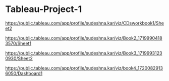 # Tableau-Project-1
https://public.tableau.com/app/profile/sudeshna.kar/viz/CDsworkbook1/Sheet2

https://public.tableau.com/app/profile/sudeshna.kar/viz/Book2_17199904183570/Sheet1

https://public.tableau.com/app/profile/sudeshna.kar/viz/Book3_17199931230930/Sheet2

https://public.tableau.com/app/profile/sudeshna.kar/viz/book4_17200829136050/Dashboard1
